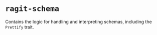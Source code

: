 # `ragit-schema`

Contains the logic for handling and interpreting schemas, including the `Prettify` trait.